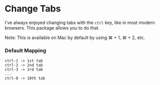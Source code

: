 # Change Tabs

I've always enjoyed changing tabs with the `ctrl` key, like in most modern browsers. This package allows you to do that.

Note: This is available on Mac by default by using &#8984; + 1, &#8984; + 2, etc.

### Default Mapping

```
ctrl-1 -> 1st tab
ctrl-2 -> 2nd tab
ctrl-3 -> 3rd tab
...
ctrl-0 -> 10th tab
```
